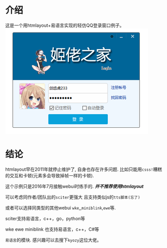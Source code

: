 # 介绍
这是一个用htmlayout+易语言实现的轻仿QQ登录窗口例子。
![窗口](Test.png)

# 结论
htmlayout早在2011年就停止维护了, 自身也存在许多问题.  比如只能用`csss!`糟糕的交互和卡顿(元素多会导致掉帧一样的卡顿).   

这个示例只是2016年7月接触webui时练手的.  ***并不推荐使用htmlayout***

可以考虑同作者/团队出的`sciter`更强大  且支持类似js的`tts脚本(忘了)`

或者可以选择同类型的其他webui  `wke`,,`miniblink`,`ewe`等.

sciter支持易语言，c++，go，python等

wke  ewe  miniblink  也支持易语言，c++，C#等

`易语言`的模块.   感兴趣可以去搜下`kyozy`这位大佬。
